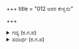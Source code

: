 +++
title = "012 ಅರಸ ಕೇಳ್ವನು"

+++

<details><summary>ಗದ್ಯ (ಕ.ಗ.ಪ) </summary>

12. ಅರಸನು ಎಲ್ಲ ಜೋಯಿಸರನ್ನು ಕೇಳುತ್ತಾನೆ. ದೈವಜ್ಞರಲ್ಲ್ಲಿ, ಋಷಿಗಳ ಅತ್ಯುತ್ತಮವಾದ ತತ್ತ್ವಗಳಲ್ಲಿ, ವೈದಿಕ ವಾಕ್ಯಗಳ ಸ್ಫೂರ್ತಿಮಾತುಗಳಲ್ಲಿ ಈ ಎಲ್ಲ ರೀತಿಗಳಿಂದ ವಿಚಾರಿಸಿದಾಗ "ಈಗಲೂ ಪಾಂಡುಸುತರ ಸಂಚಾರ ಈ ಭೂಮಿಯ ಮೇಲಿದೆಯೆಂದು, ಇದು ಸತ್ಯವೆಂದು ಉಪಚರಿಸಿ ಮಾತನಾಡಿ, ಪುರೋಹಿತನು ಮಹಾರಾಜನನ್ನು ಸಮಾಧಾನಪಡಿಸುವನು.
</details>

<details><summary>ಪದಾರ್ಥ (ಕ.ಗ.ಪ) </summary>

ದೈವಜ್ಞರು-ಜೋಯಿಸರು, ಉಪಶ್ರುತಿ-ಭವಿಷ್ಯ, ಸಿದ್ಧಾಂತ-ತತ್ತ್ವ, ಆವೇಶ-ಸ್ಫೂರ್ತಿ, ಸಂಚರಣೆ-ಸಂಚಾರ, ಸಂತವಿಸು-ಸಮಾಧಾನಪಡಿಸು
</details>
